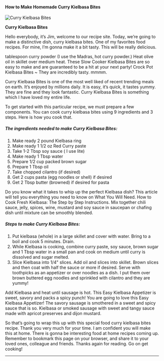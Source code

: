             

#### How to Make Homemade Curry Kielbasa Bites

![Curry Kielbasa Bites](https://img-global.cpcdn.com/recipes/f074e53ed31d9c52/751x532cq70/curry-kielbasa-bites-recipe-main-photo.jpg)

**Curry Kielbasa Bites**

Hello everybody, it’s Jim, welcome to our recipe site. Today, we’re going to make a distinctive dish, curry kielbasa bites. One of my favorites food recipes. For mine, I’m gonna make it a bit tasty. This will be really delicious.

tablespoon curry powder (I use the Madras, hot curry powder.) Heat olive oil in skillet over medium heat. These Slow Cooker Kielbasa Bites are so easy to make and are guaranteed to be a hit at your next party! Crock Pot Kielbasa Bites ~ They are incredibly tasty. mmmm.

Curry Kielbasa Bites is one of the most well liked of recent trending meals on earth. It’s enjoyed by millions daily. It is easy, it’s quick, it tastes yummy. They are fine and they look fantastic. Curry Kielbasa Bites is something which I have loved my entire life.

To get started with this particular recipe, we must prepare a few components. You can cook curry kielbasa bites using 9 ingredients and 3 steps. Here is how you cook that.

##### The ingredients needed to make Curry Kielbasa Bites:

1.  Make ready 2 pound Kielbasa ring
2.  Make ready 1 1/2 oz Red Curry paste
3.  Take 1-2 Tbsp soy sauce ( I use lite)
4.  Make ready 1 Tbsp water
5.  Prepare 1/2 cup packed brown sugar
6.  Prepare 1 Tbsp oil
7.  Take chopped cilantro (if desired)
8.  Get 2 cups pasta (egg noodles or shell) if desired
9.  Get 2 Tbsp butter (browned) if desired for pasta

Do you know what it takes to whip up the perfect Kielbasa dish? This article will tell you everything you need to know on What You Will Need. How to Cook Fresh Kielbasa: The Step by Step Instructions. Mix together chili sauce, jelly, spices, wine, mustard and soy sauce in saucepan or chafing dish until mixture can be smoothly blended.

##### Steps to make Curry Kielbasa Bites:

1.  Put kielbasa (whole) in a large skillet and cover with water. Bring to a boil and cook 5 minutes. Drain.
2.  While Kielbasa is cooking, combine curry paste, soy sauce, brown sugar and 1 Tbsp water in a small pan and cook on medium until curry is dissolved and sugar melted.
3.  Slice Kielbasa into 1/4" slices. Add oil and slices into skillet. Brown slices and then coat with half the sauce or more if desired. Serve with toothpicks as an appetizer or over noodles as a dish. I put them over brown buttered egg noodles and sprinkled with cilantro and they are yummy!

Add Kielbasa and heat until sausage is hot. This Easy Kielbasa Appetizer is sweet, savory and packs a spicy punch! You are going to love this Easy Kielbasa Appetizer! The savory sausage is smothered in a sweet and spicy sauce that is so. Kielbasa or smoked sausage with sweet and tangy sauce made with apricot preserves and dijon mustard.

So that’s going to wrap this up with this special food curry kielbasa bites recipe. Thank you very much for your time. I am confident you will make this at home. There is gonna be interesting food at home recipes coming up. Remember to bookmark this page on your browser, and share it to your loved ones, colleague and friends. Thanks again for reading. Go on get cooking!

* * *